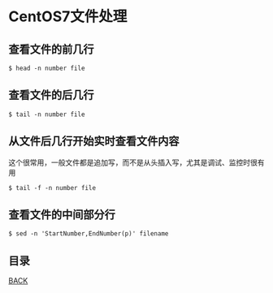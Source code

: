 # CentOS7文件处理

## 查看文件的前几行

```shell
$ head -n number file
```

## 查看文件的后几行

```shell
$ tail -n number file
```

## 从文件后几行开始实时查看文件内容

这个很常用，一般文件都是追加写，而不是从头插入写，尤其是调试、监控时很有用

```shell
$ tail -f -n number file
```

## 查看文件的中间部分行

```shell
$ sed -n 'StartNumber,EndNumber(p)' filename
```

## 目录
[BACK](../../README.md)